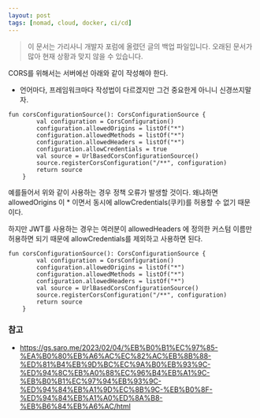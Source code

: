 ```yaml
---
layout: post
tags: [nomad, cloud, docker, ci/cd]
---
```


> 이 문서는 가리사니 개발자 포럼에 올렸던 글의 백업 파일입니다.
오래된 문서가 많아 현재 상황과 맞지 않을 수 있습니다.

CORS를 위해서는 서버에선 아래와 같이 작성해야 한다.
- 언어마다, 프레임워크마다 작성법이 다르겠지만 그건 중요한게 아니니 신경쓰지말자.
```
fun corsConfigurationSource(): CorsConfigurationSource {
        val configuration = CorsConfiguration()
        configuration.allowedOrigins = listOf("*")
        configuration.allowedMethods = listOf("*")
        configuration.allowedHeaders = listOf("*")
        configuration.allowCredentials = true
        val source = UrlBasedCorsConfigurationSource()
        source.registerCorsConfiguration("/**", configuration)
        return source
    }
```
예를들어서 위와 같이 사용하는 경우 정책 오류가 발생할 것이다.
왜냐하면 allowedOrigins 이 * 이면서 동시에 allowCredentials(쿠키)를 허용할 수 없기 때문이다.

하지만 JWT를 사용하는 경우는 여러분이 allowedHeaders 에 정의한 커스텀 이름만 허용하면 되기 때문에  allowCredentials를 제외하고 사용하면 된다.
```
fun corsConfigurationSource(): CorsConfigurationSource {
        val configuration = CorsConfiguration()
        configuration.allowedOrigins = listOf("*")
        configuration.allowedMethods = listOf("*")
        configuration.allowedHeaders = listOf("*")
        val source = UrlBasedCorsConfigurationSource()
        source.registerCorsConfiguration("/**", configuration)
        return source
    }
```

### 참고
- https://gs.saro.me/2023/02/04/%EB%B0%B1%EC%97%85-%EA%B0%80%EB%A6%AC%EC%82%AC%EB%8B%88-%ED%81%B4%EB%9D%BC%EC%9A%B0%EB%93%9C-%ED%94%8C%EB%A0%88%EC%96%B4%EB%A1%9C-%EB%B0%B1%EC%97%94%EB%93%9C-%ED%94%84%EB%A1%9D%EC%8B%9C-%EB%B0%8F-%ED%94%84%EB%A1%A0%ED%8A%B8-%EB%B6%84%EB%A6%AC/html